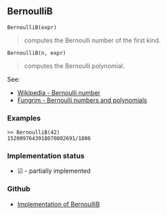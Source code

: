 ## BernoulliB

```
BernoulliB(expr)
```

> computes the Bernoulli number of the first kind.

```
BernoulliB(n, expr)
```

> computes the Bernoulli polynomial.

See:  
* [Wikipedia - Bernoulli number](http://en.wikipedia.org/wiki/Bernoulli_number)
* [Fungrim - Bernoulli numbers and polynomials](http://fungrim.org/topic/Bernoulli_numbers_and_polynomials/)



### Examples

```
>> BernoulliB(42) 
1520097643918070802691/1806
```






### Implementation status

* &#x2611; - partially implemented

### Github

* [Implementation of BernoulliB](https://github.com/axkr/symja_android_library/blob/master/symja_android_library/matheclipse-core/src/main/java/org/matheclipse/core/builtin/NumberTheory.java#L264) 
